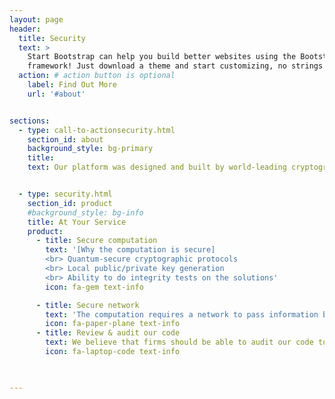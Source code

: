 ```yaml
---
layout: page
header:
  title: Security
  text: >
    Start Bootstrap can help you build better websites using the Bootstrap
    framework! Just download a theme and start customizing, no strings attached!
  action: # action button is optional
    label: Find Out More
    url: '#about'


sections:
  - type: call-to-actionsecurity.html
    section_id: about
    background_style: bg-primary
    title: 
    text: Our platform was designed and built by world-leading cryptographers and security specialists because we believe that often the most valuable data is too sensitive to disclose.     


  - type: security.html
    section_id: product
    #background_style: bg-info
    title: At Your Service
    product:
      - title: Secure computation
        text: '[Why the computation is secure]
		<br> Quantum-secure cryptographic protocols
		<br> Local public/private key generation
		<br> Ability to do integrity tests on the solutions'
        icon: fa-gem text-info

      - title: Secure network 
        text: 'The computation requires a network to pass information back and forth to perform the operations on the encrypted data. The only data ever transmitted over the network is either strongly encrypted or is the public key of the clients, which can only be used to encrypt data, not decrypt it. The network uses TLS (Transport Layer Security) for a second layer of encryption to protect the encrypted data in transit. We take additional measures to ensure the security of the network and your data. '
        icon: fa-paper-plane text-info
      - title: Review & audit our code 
        text: We believe that firms should be able to audit our code to ensure that their data is handled correctly and safely, so <a href="https://github.com/CSAIL/ipri-scram" target="_blank">we publish the source code</a>
        icon: fa-laptop-code text-info

 

---
```

